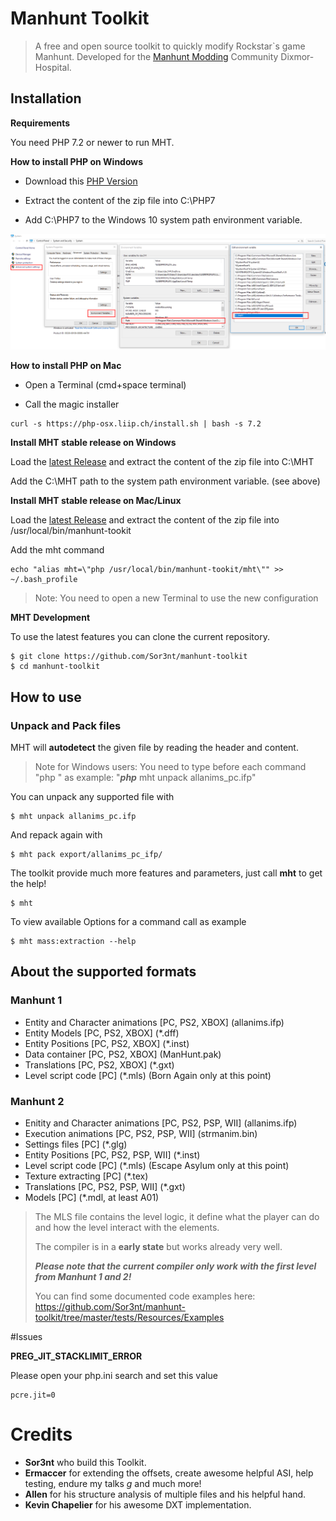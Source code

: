 # Manhunt Toolkit

> A free and open source toolkit to quickly modify Rockstar`s game Manhunt.
> Developed for the [Manhunt Modding](https://www.dixmor-hospital.com/) Community Dixmor-Hospital.
## Installation


**Requirements**

You need PHP 7.2 or newer to run MHT.

**How to install PHP on Windows**

* Download this [PHP Version](https://windows.php.net/downloads/releases/php-7.1.25-Win32-VC14-x64.zip)

* Extract the content of the zip file into C:\PHP7

* Add C:\PHP7 to the Windows 10 system path environment variable.

![no alt](https://github.com/Sor3nt/manhunt-toolkit/blob/master/php7-windows-path.png?raw=true)

**How to install PHP on Mac**

* Open a Terminal (cmd+space terminal)

* Call the magic installer
```
curl -s https://php-osx.liip.ch/install.sh | bash -s 7.2
```

**Install MHT stable release on Windows**

Load the [latest Release](https://github.com/Sor3nt/manhunt-toolkit/releases) and extract the content of the zip file into C:\MHT

Add the C:\MHT path to the system path environment variable. (see above)

**Install MHT stable release on Mac/Linux**

Load the [latest Release](https://github.com/Sor3nt/manhunt-toolkit/releases) and extract the content of the zip file into /usr/local/bin/manhunt-tookit

Add the mht command 

```
echo "alias mht=\"php /usr/local/bin/manhunt-tookit/mht\"" >> ~/.bash_profile
```
> Note: You need to open a new Terminal to use the new configuration


**MHT Development**

To use the latest features you can clone the current repository.

```
$ git clone https://github.com/Sor3nt/manhunt-toolkit
$ cd manhunt-toolkit
```


## How to use

### Unpack and Pack files

MHT will **autodetect** the given file by reading the header and content.

> Note for Windows users: You need to type before each command "php "
> as example: "***php*** mht unpack allanims_pc.ifp"

You can unpack any supported file with
```
$ mht unpack allanims_pc.ifp
```

And repack again with
```
$ mht pack export/allanims_pc_ifp/
```

The toolkit provide much more features and parameters, just call **mht** to get the help!
```
$ mht
```

To view available Options for a command call as example

```
$ mht mass:extraction --help
```

## About the supported formats

### Manhunt 1
* Entity and Character animations \[PC, PS2, XBOX\] (allanims.ifp)
* Entity Models \[PC, PS2, XBOX\] (*.dff)
* Entity Positions \[PC, PS2, XBOX\] (*.inst)
* Data container \[PC, PS2, XBOX\] (ManHunt.pak)
* Translations \[PC, PS2, XBOX\] (*.gxt)
* Level script code \[PC\] (*.mls) (Born Again only at this point)

### Manhunt 2
* Enitity and Character animations \[PC, PS2, PSP, WII\] (allanims.ifp)
* Execution animations \[PC, PS2, PSP, WII\] (strmanim.bin)
* Settings files \[PC\] (*.glg)
* Entity Positions \[PC, PS2, PSP, WII\] (*.inst)
* Level script code \[PC\] (*.mls) (Escape Asylum only at this point)
* Texture extracting \[PC\] (*.tex)
* Translations \[PC, PS2, PSP, WII\] (*.gxt)
* Models \[PC\] (*.mdl, at least A01)

 
 
> The MLS file contains the level logic, it define what the player can do and how the level interact with the elements.
>
> The compiler is in a **early state** but works already very well.
>
> ***Please note that the current compiler only work with the first level from Manhunt 1 and 2!***
>
>You can find some documented code examples here: https://github.com/Sor3nt/manhunt-toolkit/tree/master/tests/Resources/Examples



#Issues


**PREG_JIT_STACKLIMIT_ERROR**

Please open your php.ini search and set this value
````
pcre.jit=0
````



# Credits
 
* **Sor3nt** who build this Toolkit.
* **Ermaccer** for extending the offsets, create awesome helpful ASI, help testing, endure my talks *g* and much more!
* **Allen** for his structure analysis of multiple files and his helpful hand.
* **Kevin Chapelier** for his awesome DXT implementation.


 
 
 